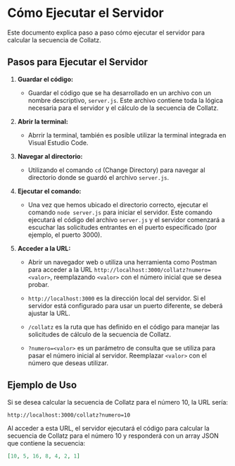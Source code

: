 # Cómo Ejecutar el Servidor

Este documento explica paso a paso cómo ejecutar el servidor para calcular la secuencia de Collatz.

## Pasos para Ejecutar el Servidor

1.  **Guardar el código:**

    *   Guardar el código que se ha desarrollado en un archivo con un nombre descriptivo, `server.js`. Este archivo contiene toda la lógica necesaria para el servidor y el cálculo de la secuencia de Collatz.

2.  **Abrir la terminal:**

    *   Abrrir la terminal, también es posible utilizar la terminal integrada en Visual Estudio Code.

3.  **Navegar al directorio:**

    *   Utilizando el comando `cd` (Change Directory) para navegar al directorio donde se guardó el archivo `server.js`. 

4.  **Ejecutar el comando:**

    *   Una vez que hemos ubicado el directorio correcto, ejecutar el comando `node server.js` para iniciar el servidor. Este comando ejecutará el código del archivo `server.js` y el servidor comenzará a escuchar las solicitudes entrantes en el puerto especificado (por ejemplo, el puerto 3000).

5.  **Acceder a la URL:**

    *   Abrir un navegador web o utiliza una herramienta como Postman para acceder a la URL `http://localhost:3000/collatz?numero=<valor>`, reemplazando `<valor>` con el número inicial que se desea probar.

    *   `http://localhost:3000` es la dirección local del servidor. Si el servidor está configurado para usar un puerto diferente, se deberá ajustar la URL.

    *   `/collatz` es la ruta que has definido en el código para manejar las solicitudes de cálculo de la secuencia de Collatz.

    *   `?numero=<valor>` es un parámetro de consulta que se utiliza para pasar el número inicial al servidor. Reemplazar `<valor>` con el número que deseas utilizar.

## Ejemplo de Uso

Si se desea calcular la secuencia de Collatz para el número 10, la URL sería:

`http://localhost:3000/collatz?numero=10`

Al acceder a esta URL, el servidor ejecutará el código para calcular la secuencia de Collatz para el número 10 y responderá con un array JSON que contiene la secuencia:

```json
[10, 5, 16, 8, 4, 2, 1]
